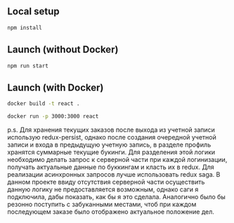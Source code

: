 ## Local setup

```bash
npm install
```


## Launch (without Docker)

```bash
npm run start
```


## Launch (with Docker)

```bash
docker build -t react . 

docker run -p 3000:3000 react
```


p.s. Для хранения текущих заказов после выхода из учетной записи использую redux-persist, однако после создания очередной учетной записи и входа в предыдущую учетную запись, в разделе профиль хранятся суммарные текущие букинги. Для разделения этой логики необходимо делать запрос к серверной части при каждой логинизации, получать актуальные данные по буккингам и класть их в redux. Для реализации асинхронных запросов лучше использовать redux saga. В данном проекте ввиду отсутствия серверной части осуществить данную логику не предоставляется возможным, однако саги я подключила, дабы показать, как бы я это сделала. Аналогично было бы резонно поступить с забуканными местами, чтоб при каждом последующем заказе было отображено актуальное положение дел.   
